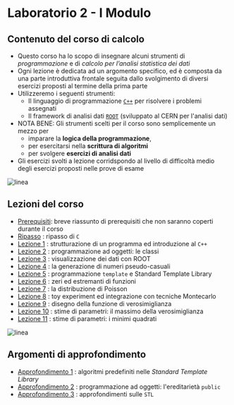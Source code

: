 # Laboratorio 2 - I Modulo

## Contenuto del corso di calcolo

  * Questo corso ha lo scopo di insegnare alcuni strumenti
    di *programmazione* e di *calcolo per l’analisi statistica dei dati*
  * Ogni lezione è dedicata ad un argomento specifico,
    ed è composta da una parte introduttiva frontale
    seguita dallo svolgimento di diversi esercizi proposti al termine della prima parte
  * Utilizzeremo i seguenti strumenti:
    * Il linguaggio di programmazione [```C++```](http://www.cplusplus.com/) per risolvere i problemi assegnati
    * Il framework di analisi dati [```ROOT```](https://root.cern.ch/) (sviluppato al CERN per l'analisi dati)
  * NOTA BENE: Gli strumenti scelti per il corso sono semplicemente un mezzo per
      * imparare la **logica della programmazione**,
      * per esercitarsi nella **scrittura di algoritmi**
      * per svolgere **esercizi di analisi dati**
  * Gli esercizi svolti a lezione corridspondo al livello di difficoltà medio
    degli esercizi proposti nelle prove di esame

![linea](immagini/linea.png)

## Lezioni del corso

  * [Prerequisiti](Prerequisiti/README.md): breve riassunto di prerequisiti che non saranno coperti durante il corso
  * [Ripasso](Ripasso/README.md) : ripasso di ```C```
  * [Lezione 1](Lezione_01/README.md) : strutturazione di un programma ed introduzione al ```C++```
  * [Lezione 2](Lezione_02/README.md) : programmazione ad oggetti: le classi
  * [Lezione 3](Lezione_03/README.md) : visualizzazione dei dati con ROOT
  * [Lezione 4](Lezione_04/README.md) : la generazione di numeri pseudo-casuali
  * [Lezione 5](Lezione_05/README.md) : programmazione ```template``` e Standard Template Library
  * [Lezione 6](Lezione_06/README.md) : zeri ed estremanti di funzioni
  * [Lezione 7](Lezione_07/README.md) : la distribuzione di Poisson
  * [Lezione 8](Lezione_08/README.md) : toy experiment ed integrazione con tecniche Montecarlo
  * [Lezione 9](Lezione_09/README.md) : disegno della funzione di verosimiglianza
  * [Lezione 10](Lezione_09/README.md) : stime di parametri: il massimo della verosimiglianza
  * [Lezione 11](Lezione_09/README.md) : stime di parametri: i minimi quadrati

![linea](immagini/linea.png)

## Argomenti di approfondimento

  * [Approfondimento 1](Appendice_01/README.md) : algoritmi predefiniti nelle *Standard Template Library*
  * [Approfondimento 2](Appendice_02/README.md) : programmazione ad oggetti: l'ereditarietà ```public```
  * [Approfondimento 3](Appendice_02/README.md) : approfondimenti sulle ```STL```

